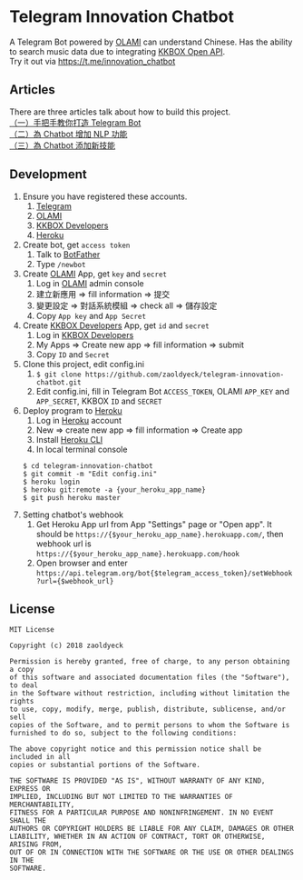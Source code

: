 # Telegram Innovation Chatbot
A Telegram Bot powered by [OLAMI](https://tw.olami.ai/) can understand Chinese. Has the ability to search music data due to integrating [KKBOX Open API](https://developer.kkbox.com/).
<br/>
Try it out via https://t.me/innovation_chatbot

## Articles
There are three articles talk about how to build this project.
<br/>
[（一）手把手教你打造 Telegram Bot](https://medium.com/@zaoldyeck9970/%E6%89%8B%E6%8A%8A%E6%89%8B%E6%95%99%E4%BD%A0%E6%80%8E%E9%BA%BC%E6%89%93%E9%80%A0-telegram-bot-a7b539c3402a)
<br/>
[（二）為 Chatbot 增加 NLP 功能](https://medium.com/@zaoldyeck9970/%E5%88%A9%E7%94%A8-olami-open-api-%E7%82%BA-chatbot-%E5%A2%9E%E5%8A%A0-nlp-%E5%8A%9F%E8%83%BD-e6b37940913d)
<br/>
[（三）為 Chatbot 添加新技能](https://medium.com/@zaoldyeck9970/add-custom-skill-into-chatbot-cef9bfeeef52)

## Development
1. Ensure you have registered these accounts.
    1. [Telegram](https://telegram.org/)
    2. [OLAMI](https://tw.olami.ai/)
    3. [KKBOX Developers](https://developer.kkbox.com/)
    4. [Heroku](https://www.heroku.com/)
2. Create bot, get `access token`
    1. Talk to [BotFather](https://telegram.me/botfather)
    2. Type `/newbot`
3. Create [OLAMI](https://tw.olami.ai/) App, get `key` and `secret`
    1. Log in [OLAMI](https://tw.olami.ai/) admin console
    2. 建立新應用 => fill information => 提交
    3. 變更設定 => 對話系統模組 => check all => 儲存設定
    4. Copy `App key` and `App Secret`
4. Create [KKBOX Developers](https://developer.kkbox.com/) App, get `id` and `secret`
    1. Log in [KKBOX Developers](https://developer.kkbox.com/)
    2. My Apps => Create new app => fill information => submit
    3. Copy `ID` and `Secret`
5. Clone this project, edit config.ini
    1. `$ git clone https://github.com/zaoldyeck/telegram-innovation-chatbot.git`
    2. Edit config.ini, fill in Telegram Bot `ACCESS_TOKEN`, OLAMI `APP_KEY` and `APP_SECRET`, KKBOX `ID` and `SECRET`
6. Deploy program to [Heroku](https://www.heroku.com/)
    1. Log in [Heroku](https://www.heroku.com/) account
    2. New => create new app => fill information => Create app
    3. Install [Heroku CLI](https://devcenter.heroku.com/articles/heroku-cli)
    4. In local terminal console
    ```
    $ cd telegram-innovation-chatbot
    $ git commit -m "Edit config.ini"
    $ heroku login
    $ heroku git:remote -a {your_heroku_app_name}
    $ git push heroku master
    ```
7. Setting chatbot's webhook
    1. Get Heroku App url from App "Settings" page or "Open app". It should be `https://{$your_heroku_app_name}.herokuapp.com/`, then webhook url is `https://{$your_heroku_app_name}.herokuapp.com/hook`
    2. Open browser and enter `https://api.telegram.org/bot{$telegram_access_token}/setWebhook?url={$webhook_url}`

## License
```
MIT License

Copyright (c) 2018 zaoldyeck

Permission is hereby granted, free of charge, to any person obtaining a copy
of this software and associated documentation files (the "Software"), to deal
in the Software without restriction, including without limitation the rights
to use, copy, modify, merge, publish, distribute, sublicense, and/or sell
copies of the Software, and to permit persons to whom the Software is
furnished to do so, subject to the following conditions:

The above copyright notice and this permission notice shall be included in all
copies or substantial portions of the Software.

THE SOFTWARE IS PROVIDED "AS IS", WITHOUT WARRANTY OF ANY KIND, EXPRESS OR
IMPLIED, INCLUDING BUT NOT LIMITED TO THE WARRANTIES OF MERCHANTABILITY,
FITNESS FOR A PARTICULAR PURPOSE AND NONINFRINGEMENT. IN NO EVENT SHALL THE
AUTHORS OR COPYRIGHT HOLDERS BE LIABLE FOR ANY CLAIM, DAMAGES OR OTHER
LIABILITY, WHETHER IN AN ACTION OF CONTRACT, TORT OR OTHERWISE, ARISING FROM,
OUT OF OR IN CONNECTION WITH THE SOFTWARE OR THE USE OR OTHER DEALINGS IN THE
SOFTWARE.

```